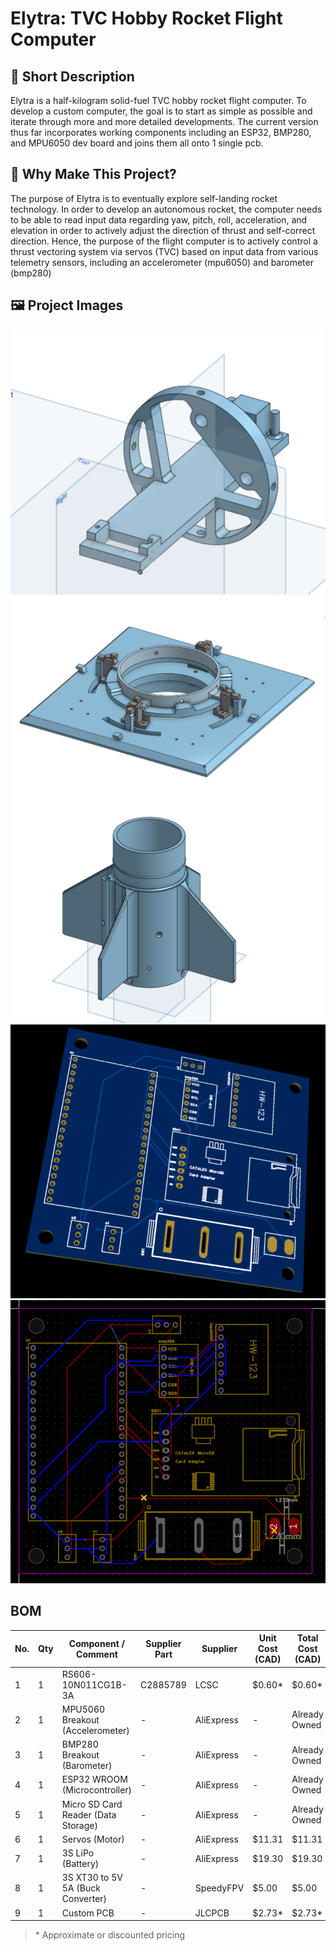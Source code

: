 # Elytra: TVC Hobby Rocket Flight Computer

## 🚀 Short Description

Elytra is a half-kilogram solid-fuel TVC hobby rocket flight computer. To develop a custom computer, the goal is to start as simple as possible and iterate through more and more detailed developments. The current version thus far incorporates working components including an ESP32, BMP280, and MPU6050 dev board and joins them all onto 1 single pcb.

## 🎯 Why Make This Project?

The purpose of Elytra is to eventually explore self-landing rocket technology. In order to develop an autonomous rocket, the computer needs to be able to read input data regarding yaw, pitch, roll, acceleration, and elevation in order to actively adjust the direction of thrust and self-correct direction. Hence, the purpose of the flight computer is to actively control a thrust vectoring system via servos (TVC) based on input data from various telemetry sensors, including an accelerometer (mpu6050) and barometer (bmp280)

## 🖼️ Project Images

![cad_image](/assets/cad1.png)
![cad_image](/assets/cad2.png)
![cad_image](/assets/cad3.png)
![image](/assets/3dpcb.png)
![image](/assets/wiredpcb.png)


## BOM

| No. | Qty | Component / Comment               | Supplier Part | Supplier     | Unit Cost (CAD) | Total Cost (CAD) | Link |
|-----|-----|-----------------------------------|---------------|--------------|------------------|-------------------|------|
| 1   | 1   | RS606-10N011CG1B-3A               | C2885789      | LCSC         | $0.60*           | $0.60*            | -    |
| 2   | 1   | MPU5060 Breakout (Accelerometer)  | -             | AliExpress   | -                | Already Owned     | -    |
| 3   | 1   | BMP280 Breakout (Barometer)       | -             | AliExpress   | -                | Already Owned     | -    |
| 4   | 1   | ESP32 WROOM (Microcontroller)     | -             | AliExpress   | -                | Already Owned     | -    |
| 5   | 1   | Micro SD Card Reader (Data Storage) | -           | AliExpress   | -                | Already Owned     | -    |
| 6   | 1   | Servos (Motor)                    | -             | AliExpress   | $11.31           | $11.31            | [Link](https://www.aliexpress.com/item/1005003967997715.html?spm=a2g0o.productlist.main.1.489b730aYozwMT&algo_pvid=be89d248-c42e-41f5-81c0-40dca5135e27&algo_exp_id=be89d248-c42e-41f5-81c0-40dca5135e27-0&pdp_ext_f=%7B%22order%22%3A%2232%22%2C%22eval%22%3A%221%22%7D&pdp_npi=4%40dis%21CAD%2115.97%2111.18%21%21%2111.44%218.01%21%402103209b17534177130514940ede4e%2112000027592280539%21sea%21CA%212821664736%21ACX&curPageLogUid=36toMzgAhb2i&utparam-url=scene%3Asearch%7Cquery_from%3A) |
| 7   | 1   | 3S LiPo (Battery)                 | -             | AliExpress   | $19.30           | $19.30            | [Link](https://www.aliexpress.com/item/1005008729299721.html?spm=a2g0o.productlist.main.1.2385780bOu6CPQ&algo_pvid=c7b5bdea-aded-4a12-b92b-e16a9b05e28c&algo_exp_id=c7b5bdea-aded-4a12-b92b-e16a9b05e28c-0&pdp_ext_f=%7B%22order%22%3A%2271%22%2C%22eval%22%3A%221%22%7D&pdp_npi=4%40dis%21CAD%2148.39%2120.00%21%21%2134.66%2114.33%21%4021030ea417534186546303625e1532%2112000046424127973%21sea%21CA%212821664736%21ACX&curPageLogUid=u1PkQV2KdZHv&utparam-url=scene%3Asearch%7Cquery_from%3A) |
| 8   | 1   | 3S XT30 to 5V 5A (Buck Converter) | -             | SpeedyFPV    | $5.00            | $5.00             | [Link](https://speedyfpv.com/products/readytosky-5v-ubec-3a-5a-7a-lipo-dc-dc-voltage-converter-step-down-module?variant=44138085810390) |
| 9   | 1   | Custom PCB                        | -             | JLCPCB       | $2.73*           | $2.73*            | -    |

> \* Approximate or discounted pricing
